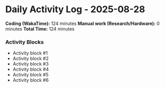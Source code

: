 # Daily Activity Log - 2025-08-28

**Coding (WakaTime):** 124 minutes
**Manual work (Research/Hardware):** 0 minutes
**Total Time:** 124 minutes

### Activity Blocks
- Activity block #1
- Activity block #2
- Activity block #3
- Activity block #4
- Activity block #5
- Activity block #6
